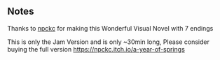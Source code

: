 ## Notes

Thanks to [npckc](https://npckc.itch.io) for making this Wonderful Visual Novel with 7 endings

This is only the Jam Version and is only ~30min long, Please consider buying the full version https://npckc.itch.io/a-year-of-springs


